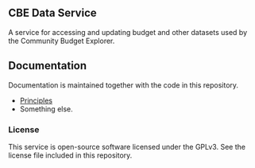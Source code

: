## CBE Data Service

A service for accessing and updating budget and other datasets used by the Community Budget Explorer.

## Documentation

Documentation is maintained together with the code in this repository.
* [Principles](documentation/Principles.md)
* Something else.

### License

This service is open-source software licensed under the GPLv3. See the license file included in this repository.
